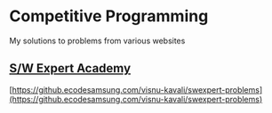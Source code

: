 # Competitive Programming

My solutions to problems from various websites

## [S/W Expert Academy](https://swexpertacademy.samsung.com)

[https://github.ecodesamsung.com/visnu-kavali/swexpert-problems](https://github.ecodesamsung.com/visnu-kavali/swexpert-problems)
